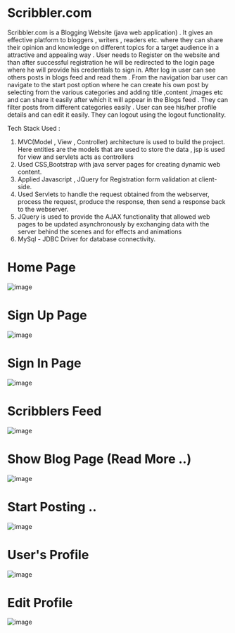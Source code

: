 # Scribbler.com
Scribbler.com is a Blogging Website (java web application) . It gives an effective platform to bloggers , writers , readers etc. where they can share their opinion and knowledge on different topics for a target audience in a attractive and appealing way . 
User needs to Register on the website and than after successful registration he will be redirected to the login page where he will provide his credentials to sign in. After log in user can see others posts in blogs feed and read them . From the navigation bar user 
can navigate to the start post option where he can create his own post by selecting from the various categories and adding title ,content ,images etc and can share it easily after which it will appear in the Blogs feed . They can filter posts from different categories easily . User can see his/her profile details and can edit it easily.
They can logout using the logout functionality.

Tech Stack Used :
   1.  MVC(Model , View , Controller) architecture is used to build the project. Here entities are the models that are used to store the data , jsp is used for view and servlets acts as controllers
   2.  Used CSS,Bootstrap with java server pages for creating dynamic web content.
   3.  Applied Javascript , JQuery for Registration form validation at client-side.
   4.  Used Servlets to handle the request obtained from the webserver, process the request, produce the response, then send a response back to the webserver.
   5.  JQuery is used to provide the AJAX functionality that allowed web pages to be updated asynchronously by exchanging data with the server behind the scenes and for effects and animations
   6.  MySql - JDBC Driver for database connectivity.
  # Home Page
  ![image](https://user-images.githubusercontent.com/73352918/202896972-4f0fa12b-d432-42bf-a80f-35316fb2cddc.png)
  # Sign Up Page
  ![image](https://user-images.githubusercontent.com/73352918/202897167-efd0fef9-5c63-488d-a637-01097c41316f.png)
  # Sign In Page
  ![image](https://user-images.githubusercontent.com/73352918/202897366-a7874590-93c5-4531-8420-e965cb459b1c.png)
  # Scribblers Feed
  ![image](https://user-images.githubusercontent.com/73352918/202897484-65406211-3762-49e2-9860-17edba04d40f.png)
  # Show Blog Page (Read More ..)
  ![image](https://user-images.githubusercontent.com/73352918/202897716-8cf77172-5e14-4510-bed5-54a1ba1bb681.png)
  # Start Posting ..
  ![image](https://user-images.githubusercontent.com/73352918/202897980-e907269d-66cb-4103-be86-a38ef5798c83.png)
  # User's Profile
  ![image](https://user-images.githubusercontent.com/73352918/202898515-b1ab502e-e489-45e1-88a7-acef33557c39.png)
  # Edit Profile
  ![image](https://user-images.githubusercontent.com/73352918/202898611-4c80d7c4-2fea-46f9-aa7d-7a917998387f.png)
